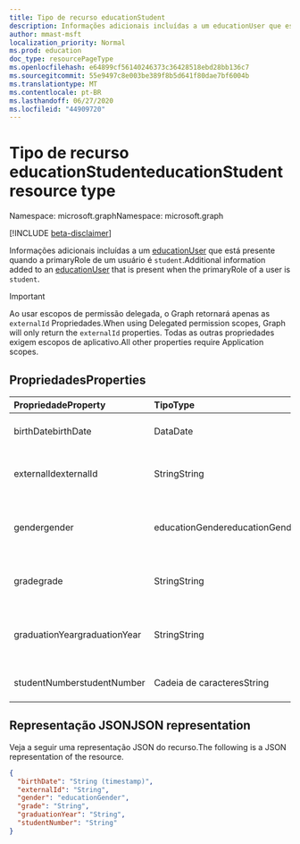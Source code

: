 ```yaml
---
title: Tipo de recurso educationStudent
description: Informações adicionais incluídas a um educationUser que está presente quando a primaryRole de um usuário é `student`.
author: mmast-msft
localization_priority: Normal
ms.prod: education
doc_type: resourcePageType
ms.openlocfilehash: e64899cf56140246373c36428518ebd28bb136c7
ms.sourcegitcommit: 55e9497c8e003be389f8b5d641f80dae7bf6004b
ms.translationtype: MT
ms.contentlocale: pt-BR
ms.lasthandoff: 06/27/2020
ms.locfileid: "44909720"
---
```

# <a name="educationstudent-resource-type"></a><span data-ttu-id="037d0-103">Tipo de recurso educationStudent</span><span class="sxs-lookup"><span data-stu-id="037d0-103">educationStudent resource type</span></span>

<span data-ttu-id="037d0-104">Namespace: microsoft.graph</span><span class="sxs-lookup"><span data-stu-id="037d0-104">Namespace: microsoft.graph</span></span>

[!INCLUDE [beta-disclaimer](../../includes/beta-disclaimer.md)]

<span data-ttu-id="037d0-105">Informações adicionais incluídas a um [educationUser](educationuser.md) que está presente quando a primaryRole de um usuário é `student`.</span><span class="sxs-lookup"><span data-stu-id="037d0-105">Additional information added to an [educationUser](educationuser.md) that is present when the primaryRole of a user is `student`.</span></span>

> [!IMPORTANT]
> <span data-ttu-id="037d0-106">Ao usar escopos de permissão delegada, o Graph retornará apenas as `externalId` Propriedades.</span><span class="sxs-lookup"><span data-stu-id="037d0-106">When using Delegated permission scopes, Graph will only return the `externalId` properties.</span></span> <span data-ttu-id="037d0-107">Todas as outras propriedades exigem escopos de aplicativo.</span><span class="sxs-lookup"><span data-stu-id="037d0-107">All other properties require Application scopes.</span></span>

## <a name="properties"></a><span data-ttu-id="037d0-108">Propriedades</span><span class="sxs-lookup"><span data-stu-id="037d0-108">Properties</span></span>

| <span data-ttu-id="037d0-109">Propriedade</span><span class="sxs-lookup"><span data-stu-id="037d0-109">Property</span></span>       | <span data-ttu-id="037d0-110">Tipo</span><span class="sxs-lookup"><span data-stu-id="037d0-110">Type</span></span>            | <span data-ttu-id="037d0-111">Descrição</span><span class="sxs-lookup"><span data-stu-id="037d0-111">Description</span></span>                                     |
| :------------- | :-------------- | :---------------------------------------------- |
| <span data-ttu-id="037d0-112">birthDate</span><span class="sxs-lookup"><span data-stu-id="037d0-112">birthDate</span></span>      | <span data-ttu-id="037d0-113">Data</span><span class="sxs-lookup"><span data-stu-id="037d0-113">Date</span></span>            | <span data-ttu-id="037d0-114">Data de nascimento do aluno.</span><span class="sxs-lookup"><span data-stu-id="037d0-114">Birth date of the student.</span></span>                      |
| <span data-ttu-id="037d0-115">externalId</span><span class="sxs-lookup"><span data-stu-id="037d0-115">externalId</span></span>     | <span data-ttu-id="037d0-116">String</span><span class="sxs-lookup"><span data-stu-id="037d0-116">String</span></span>          | <span data-ttu-id="037d0-117">ID do aluno no sistema de origem.</span><span class="sxs-lookup"><span data-stu-id="037d0-117">ID of the student in the source system.</span></span>         |
| <span data-ttu-id="037d0-118">gender</span><span class="sxs-lookup"><span data-stu-id="037d0-118">gender</span></span>         | <span data-ttu-id="037d0-119">educationGender</span><span class="sxs-lookup"><span data-stu-id="037d0-119">educationGender</span></span> | <span data-ttu-id="037d0-120">Os valores possíveis são: `female`, `male`, `other`.</span><span class="sxs-lookup"><span data-stu-id="037d0-120">Possible values are: `female`, `male`, `other`.</span></span> |
| <span data-ttu-id="037d0-121">grade</span><span class="sxs-lookup"><span data-stu-id="037d0-121">grade</span></span>          | <span data-ttu-id="037d0-122">String</span><span class="sxs-lookup"><span data-stu-id="037d0-122">String</span></span>          | <span data-ttu-id="037d0-123">Nível de classificação atual do aluno.</span><span class="sxs-lookup"><span data-stu-id="037d0-123">Current grade level of the student.</span></span>             |
| <span data-ttu-id="037d0-124">graduationYear</span><span class="sxs-lookup"><span data-stu-id="037d0-124">graduationYear</span></span> | <span data-ttu-id="037d0-125">String</span><span class="sxs-lookup"><span data-stu-id="037d0-125">String</span></span>          | <span data-ttu-id="037d0-126">Ano que o aluno está graduando na escola.</span><span class="sxs-lookup"><span data-stu-id="037d0-126">Year the student is graduating from the school.</span></span> |
| <span data-ttu-id="037d0-127">studentNumber</span><span class="sxs-lookup"><span data-stu-id="037d0-127">studentNumber</span></span>  | <span data-ttu-id="037d0-128">Cadeia de caracteres</span><span class="sxs-lookup"><span data-stu-id="037d0-128">String</span></span>          | <span data-ttu-id="037d0-129">Número do aluno.</span><span class="sxs-lookup"><span data-stu-id="037d0-129">Student Number.</span></span>                                 |

## <a name="json-representation"></a><span data-ttu-id="037d0-130">Representação JSON</span><span class="sxs-lookup"><span data-stu-id="037d0-130">JSON representation</span></span>

<span data-ttu-id="037d0-131">Veja a seguir uma representação JSON do recurso.</span><span class="sxs-lookup"><span data-stu-id="037d0-131">The following is a JSON representation of the resource.</span></span>

<!-- {
  "blockType": "resource",
  "optionalProperties": [

  ],
  "@odata.type": "microsoft.graph.educationStudent"
}-->

```json
{
  "birthDate": "String (timestamp)",
  "externalId": "String",
  "gender": "educationGender",
  "grade": "String",
  "graduationYear": "String",
  "studentNumber": "String"
}
```

<!-- uuid: 8fcb5dbc-d5aa-4681-8e31-b001d5168d79
2015-10-25 14:57:30 UTC -->
<!--
{
  "type": "#page.annotation",
  "description": "educationStudent resource",
  "keywords": "",
  "section": "documentation",
  "tocPath": "",
  "suppressions": []
}
-->
